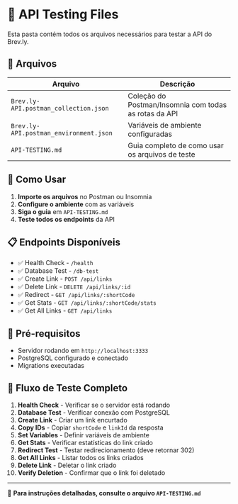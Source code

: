# 🧪 API Testing Files

Esta pasta contém todos os arquivos necessários para testar a API do Brev.ly.

## 📁 Arquivos

| Arquivo | Descrição |
|---------|-----------|
| `Brev.ly-API.postman_collection.json` | Coleção do Postman/Insomnia com todas as rotas da API |
| `Brev.ly-API.postman_environment.json` | Variáveis de ambiente configuradas |
| `API-TESTING.md` | Guia completo de como usar os arquivos de teste |

## 🚀 Como Usar

1. **Importe os arquivos** no Postman ou Insomnia
2. **Configure o ambiente** com as variáveis
3. **Siga o guia** em `API-TESTING.md`
4. **Teste todos os endpoints** da API

## 📋 Endpoints Disponíveis

- ✅ Health Check - `/health`
- ✅ Database Test - `/db-test`
- ✅ Create Link - `POST /api/links`
- ✅ Delete Link - `DELETE /api/links/:id`
- ✅ Redirect - `GET /api/links/:shortCode`
- ✅ Get Stats - `GET /api/links/:shortCode/stats`
- ✅ Get All Links - `GET /api/links`

## 🔧 Pré-requisitos

- Servidor rodando em `http://localhost:3333`
- PostgreSQL configurado e conectado
- Migrations executadas

## 🔄 Fluxo de Teste Completo

1. **Health Check** - Verificar se o servidor está rodando
2. **Database Test** - Verificar conexão com PostgreSQL
3. **Create Link** - Criar um link encurtado
4. **Copy IDs** - Copiar `shortCode` e `linkId` da resposta
5. **Set Variables** - Definir variáveis de ambiente
6. **Get Stats** - Verificar estatísticas do link criado
7. **Redirect Test** - Testar redirecionamento (deve retornar 302)
8. **Get All Links** - Listar todos os links criados
9. **Delete Link** - Deletar o link criado
10. **Verify Deletion** - Confirmar que o link foi deletado

---

📖 **Para instruções detalhadas, consulte o arquivo `API-TESTING.md`** 